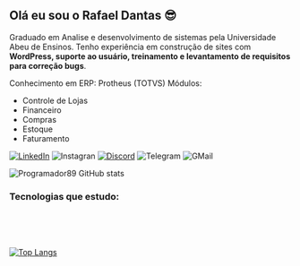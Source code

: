 ## Olá eu sou o Rafael Dantas 😎

<p>Graduado em Analise e desenvolvimento de sistemas pela Universidade Abeu de Ensinos. Tenho experiência em construção de sites com <strong>WordPress, suporte ao usuário, treinamento e levantamento de requisitos para correção bugs</strong>.

Conhecimento em ERP: Protheus (TOTVS)
Módulos: 
 - Controle de Lojas 
 - Financeiro
 - Compras 
 - Estoque 
 - Faturamento
</p>

[![LinkedIn](https://img.shields.io/badge/LinkedIn-0077B5?style=for-the-badge&logo=linkedin&logoColor=white)](https://www.linkedin.com/in/rafael-dantas-804317a6/)
![Instagran](https://img.shields.io/badge/Instagram-E4405F?style=for-the-badge&logo=instagram&logoColor=white)
[![Discord](https://img.shields.io/badge/Discord-7289DA?style=for-the-badge&logo=discord&logoColor=white)](https://discord.com/channels/@me/)
![Telegram](https://img.shields.io/badge/Telegram-2CA5E0?style=for-the-badge&logo=telegram&logoColor=white)
![GMail](https://img.shields.io/badge/Gmail-D14836?style=for-the-badge&logo=gmail&logoColor=white)


![Programador89 GitHub stats](https://github-readme-stats.vercel.app/api?username=Programador89&show_icons=true&theme=onedark)

### Tecnologias que estudo: 
<div style="display: inline_block"><br>
  <img align="center" alt="" src="https://img.shields.io/badge/HTML5-E34F26?style=for-the-badge&logo=html5&logoColor=white">
  <img align="center" alt="" src="https://img.shields.io/badge/CSS3-1572B6?style=for-the-badge&logo=css3&logoColor=white">
  <img align="center" alt="" src="https://img.shields.io/badge/JavaScript-F7DF1E?style=for-the-badge&logo=javascript&logoColor=black">
  <img align="center" alt="" src="https://img.shields.io/badge/C%23-239120?style=for-the-badge&logo=c-sharp&logoColor=white">
</div><br>

[![Top Langs](https://github-readme-stats.vercel.app/api/top-langs/?username=Programador89&layout=compact)](https://github.com/Programador89/github-readme-stats)
